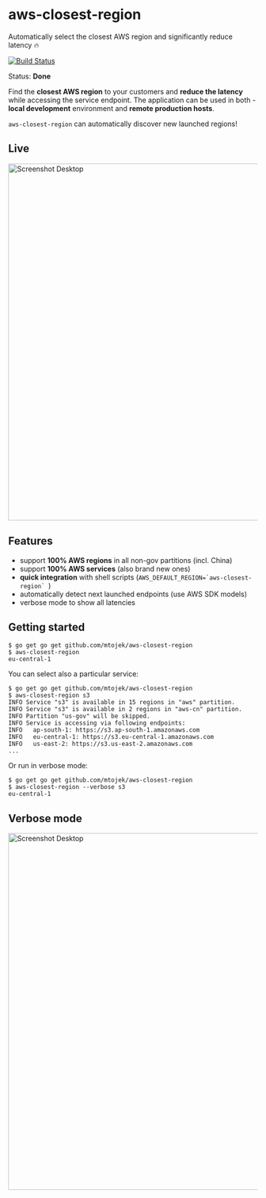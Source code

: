 # aws-closest-region
Automatically select the closest AWS region and significantly reduce latency 🔥

[![Build Status](https://travis-ci.org/mtojek/aws-closest-region.svg?branch=master)](https://travis-ci.org/mtojek/aws-closest-region)

Status: **Done**

Find the **closest AWS region** to your customers and **reduce the latency** while accessing the service endpoint. The application can be used in both - **local development** environment and **remote production hosts**.

```aws-closest-region``` can automatically discover new launched regions!

## Live

<img src="https://github.com/mtojek/aws-closest-region/blob/master/snapshots/snapshot-1.png" alt="Screenshot Desktop" width="720px" />

## Features

 * support **100% AWS regions** in all non-gov partitions (incl. China)
 * support **100% AWS services** (also brand new ones)
 * **quick integration** with shell scripts (``AWS_DEFAULT_REGION=`aws-closest-region` ``)
 * automatically detect next launched endpoints (use AWS SDK models)
 * verbose mode to show all latencies

## Getting started

~~~
$ go get go get github.com/mtojek/aws-closest-region
$ aws-closest-region
eu-central-1
~~~

You can select also a particular service:

~~~
$ go get go get github.com/mtojek/aws-closest-region
$ aws-closest-region s3
INFO Service "s3" is available in 15 regions in "aws" partition. 
INFO Service "s3" is available in 2 regions in "aws-cn" partition. 
INFO Partition "us-gov" will be skipped.          
INFO Service is accessing via following endpoints: 
INFO   ap-south-1: https://s3.ap-south-1.amazonaws.com 
INFO   eu-central-1: https://s3.eu-central-1.amazonaws.com 
INFO   us-east-2: https://s3.us-east-2.amazonaws.com 
...
~~~

Or run in verbose mode:

~~~
$ go get go get github.com/mtojek/aws-closest-region
$ aws-closest-region --verbose s3
eu-central-1
~~~

## Verbose mode

<img src="https://github.com/mtojek/aws-closest-region/blob/master/snapshots/snapshot-2.png" alt="Screenshot Desktop" width="720px" />


